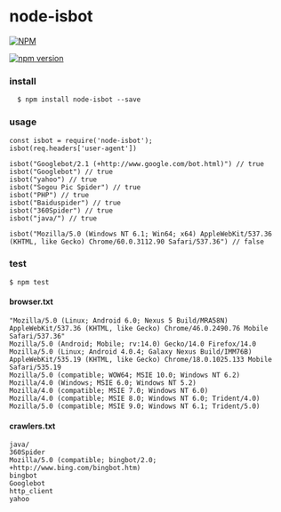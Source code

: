 # node-isbot


[![NPM](https://nodei.co/npm/node-isbot.png)](https://nodei.co/npm/node-isbot/)


[![npm version](https://badge.fury.io/js/npm-utils-kingwell.svg)](http://badge.fury.io/js/node-isbot)


### install

      $ npm install node-isbot --save

### usage

    
    
    const isbot = require('node-isbot');
    isbot(req.headers['user-agent'])

    isbot("Googlebot/2.1 (+http://www.google.com/bot.html)") // true
    isbot("Googlebot") // true
    isbot("yahoo") // true
    isbot("Sogou Pic Spider") // true
    isbot("PHP") // true
    isbot("Baiduspider") // true
    isbot("360Spider") // true
    isbot("java/") // true

    isbot("Mozilla/5.0 (Windows NT 6.1; Win64; x64) AppleWebKit/537.36 (KHTML, like Gecko) Chrome/60.0.3112.90 Safari/537.36") // false



### test

    $ npm test

#### browser.txt

    "Mozilla/5.0 (Linux; Android 6.0; Nexus 5 Build/MRA58N) AppleWebKit/537.36 (KHTML, like Gecko) Chrome/46.0.2490.76 Mobile Safari/537.36"
    Mozilla/5.0 (Android; Mobile; rv:14.0) Gecko/14.0 Firefox/14.0
    Mozilla/5.0 (Linux; Android 4.0.4; Galaxy Nexus Build/IMM76B) AppleWebKit/535.19 (KHTML, like Gecko) Chrome/18.0.1025.133 Mobile Safari/535.19
    Mozilla/5.0 (compatible; WOW64; MSIE 10.0; Windows NT 6.2)
    Mozilla/4.0 (Windows; MSIE 6.0; Windows NT 5.2)
    Mozilla/4.0 (compatible; MSIE 7.0; Windows NT 6.0)
    Mozilla/4.0 (compatible; MSIE 8.0; Windows NT 6.0; Trident/4.0)
    Mozilla/5.0 (compatible; MSIE 9.0; Windows NT 6.1; Trident/5.0)


#### crawlers.txt

    java/
    360Spider
    Mozilla/5.0 (compatible; bingbot/2.0; +http://www.bing.com/bingbot.htm)
    bingbot
    Googlebot
    http_client
    yahoo
